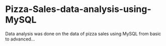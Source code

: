 # Pizza-Sales-data-analysis-using-MySQL
Data analysis was done on the data of pizza sales using MySQL from basic to advanced...
